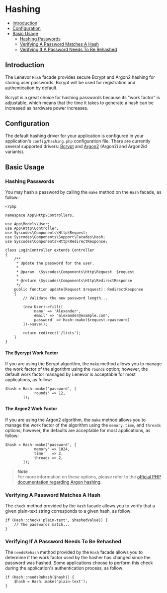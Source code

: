 # Hashing

- [Introduction](#introduction)
- [Configuration](#configuration)
- [Basic Usage](#basic-usage)
    - [Hashing Passwords](#hashing-passwords)
    - [Verifying A Password Matches A Hash](#verifying-password-matches-hash)
    - [Verifying If A Password Needs To Be Rehashed](#verifying-password-needs-to-be-rehashed)

<a name="introduction"></a>
## Introduction

The Lenevor `Hash` facade provides secure Bcrypt and Argon2 hashing for storing user passwords. Bcrypt will be used for registration and authentication by default.

Bcrypt is a great choice for hashing passwords because its "work factor" is adjustable, which means that the time it takes to generate a hash can be increased as hardware power increases.

<a name="configuration"></a>
## Configuration

The default hashing driver for your application is configured in your application's `config/hashing.php` configuration file. There are currently several supported drivers: [Bcrypt](https://en.wikipedia.org/wiki/Bcrypt) and [Argon2](https://en.wikipedia.org/wiki/Argon2) (Argon2i and Argon2id variants).

<a name="basic-usage"></a>
## Basic Usage 

<a name="hashing-passwords"></a>
### Hashing Passwords

You may hash a password by calling the `make` method on the `Hash` facade, as follow:

    <?php

    namespace App\Http\Controllers;

    use App\Models\User;
    use App\Http\Controller;
    use Syscodes\Components\Http\Request;
    use Syscodes\Components\Support\Facades\Hash;
    use Syscodes\Components\Http\RedirectResponse;

    class LoginController extends Controller
    {
        /**
         * Update the password for the user.
         * 
         * @param  \Syscodes\Components\Http\Request  $request
         *
         * @return \Syscodes\Components\Http\RedirectResponse
         */
        public function update(Request $request): RedirectResponse
        {
            // Validate the new password length...
            
            (new User)->fill([
                'name' => 'Alexander',
                'email' => 'alexander@example.com',
                'password' => Hash::make($request->password)
            ])->save();

            return redirect('/lists');
        }
    }

<a name="bcrypt-work-factor"></a>
#### The Bycrypt Work Factor

If you are using the Bcrypt algorithm, the `make` method allows you to manage the work factor of the algorithm using the `rounds` option; however, the default work factor managed by Lenevor is acceptable for most applications, as follow:

    $hash = Hash::make('password', [
                'rounds' => 12,
            ]);

<a name="argon2-work-factor"></a>
#### The Argon2 Work Factor

If you are using the Argon2 algorithm, the `make` method allows you to manage the work factor of the algorithm using the `memory`, `time`, and `threads` options; however, the defaults are acceptable for most applications, as follow:

    $hash = Hash::make('password', [
                'memory' => 1024,
                'time'   => 2,
                'threads => 2,
            ]);

> **Note**  
> For more information on these options, please refer to the [official PHP documentation regarding Argon hashing](https://secure.php.net/manual/en/function.password-hash.php).

<a name="verifying-password-matches-hash"></a>
### Verifying A Password Matches A Hash

The `check` method provided by the `Hash` facade allows you to verify that a given plain-text string corresponds to a given hash, as follow:

    if (Hash::check('plain-text', $hashedValue)) {
        // The passwords match...
    }

<a name="verifying-password-needs-to-be-rehashed"></a>
### Verifying If A Password Needs To Be Rehashed

The `needsRehash` method provided by the `Hash` facade allows you to determine if the work factor used by the hasher has changed since the password was hashed. Some applications choose to perform this check during the application's authentication process, as follow:

    if (Hash::needsRehash($hash)) {
        $hash = Hash::make('plain-text');
    }